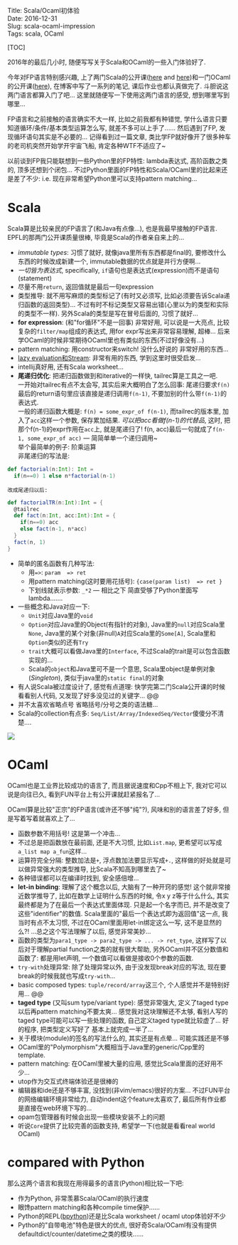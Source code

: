 Title: Scala/Ocaml初体验  
Date: 2016-12-31  
Slug:  scala-ocaml-impression  
Tags: scala, OCaml  
   
[TOC]  
  
  
2016年的最后几小时, 随便写写关于Scala和OCaml的一些入门体验好了.   
  
今年对FP语言特别感兴趣, 上了两门Scala的公开课([here](https://www.coursera.org/learn/progfun1/home/welcome) and [here](https://www.coursera.org/learn/progfun2/home/welcome))和一门OCaml的公开课([here](https://www.fun-mooc.fr/courses/parisdiderot/56002S02/session02/info)), 在博客中写了一系列的笔记, 课后作业也都认真做完了. 斗胆说这两门语言都算入门了吧... 这里就随便写一下使用这两门语言的感受, 想到哪里写到哪里...   
  
FP语言和之前接触的语言确实不大一样, 比如之前我都有种错觉, 学什么语言只要知道循环/条件/基本类型运算怎么写, 就差不多可以上手了...... 然后遇到了FP, 发现循环语句其实是不必要的... 记得看到过一篇文章, 类比学FP就好像开了很多种车的老司机突然开始学开宇宙飞船, 肯定各种WTF不适应了~   
  
以前谈到FP我只能联想到一些Python里的FP特性: lambda表达式, 高阶函数之类的, 顶多还想到个闭包... 不过Python里面的FP特性和Scala/OCaml里的比起来还是差了不少: i.e. 现在非常希望Python里可以支持pattern matching...   
  
Scala  
=====  
Scala算是比较亲民的FP语言了(和Java有点像...), 也是我最早接触的FP语言. EPFL的那两门公开课质量很棒, 毕竟是Scala的作者亲自来上的...   
  
  
* *immutable types*: 习惯了就好, 就像java里所有东西都是final的, 要修改什么东西的时候改成新建一个, immutable数据的优点就是并行方便啊...   
* *一切皆为表达式*, specifically, ``if``语句也是表达式(expression)而不是语句(statement)  
* 尽量不用``return``, 返回值就是最后一句expression  
* 类型推导: 就不用写麻烦的类型标记了(有时又必须写, 比如必须要告诉Scala递归函数的返回类型)... 不过有时不标记类型又容易出错(心里以为的类型和实际的类型不一样). 另外Scala的类型是写在冒号后面的, 习惯了就好...   
* **for expression**: (和"for循环"不是一回事) 非常好用, 可以说是一大亮点, 比较复杂的``filter/map``组成的表达式, 用for expr写出来非常容易理解, 超棒... 后来学OCaml的时候非常期待OCaml里也有类似的东西(不过好像没有...)  
* pattern matching: 用constructor来switch! 没什么好说的 非常好用的东西...  
* [lazy evaluation和Stream](http://x-wei.github.io/progfun2_lec2_lazyeval.html#lecture-22-streams): 非常有用的东西, 学到这里时很受启发...   
* intellij真好用, 还有Scala worksheet...   
* **尾递归优化**: 把递归函数做到和iterative的一样快, tailrec算是工具之一吧.   
    一开始对tailrec有点不太会写, 其实后来大概明白了怎么回事: 尾递归要求``f(n)``最后的return语句里应该直接是递归调用``f(n-1)``, 不要加别的什么带``f(n-1)``的表达式.   
    一般的递归函数大概是: ``f(n) = some_expr_of f(n-1)``, 而tailrec的版本里, 加入了``acc``这样一个参数, 保存累加结果. *可以把acc看做f(n-1)的代替品*, 这时, 把那个f(n-1)的expr作用在``acc``上, 就是尾递归了! f(n, acc)最后一句就成了``f(n-1, some_expr_of acc)`` — 简简单单一个递归调用~  
    举个最简单的例子: 阶乘运算  
    非尾递归的写法是:   
  
```scala  
def factorial(n:Int): Int =    
  if(n==0) 1 else n*factorial(n-1)  
```  
  
    改成尾递归以后:   
  
```scala  
def factorialTR(n:Int):Int = {    
  @tailrec    
  def fact(n:Int, acc:Int):Int = {    
    if(n==0) acc    
    else fact(n-1, n*acc)    
  }    
  fact(n, 1)    
}  
```  
  
* 简单的匿名函数有几种写法:   
	* 用``=>``: ``param  => ret ``  
	* 用pattern matching(这时要用花括号): ``{case(param list)  => ret }``  
	* 下划线就表示参数: ``_*2`` — 相比之下 简直受够了Python里面写lambda.......  
* 一些概念和Java对应一下:   
	* ``Unit``对应Java里的``void``  
	* ``Option``对应Java里的Object(有指针的对象), Java里的``null``对应Scala里``None``, Java里的某个对象(非null)``A``对应Scala里的``Some[A]``, Scala里和``Option``类似的还有``Try``  
	* ``trait``大概可以看做Java里的``Interface``, 不过Scala的trait是可以包含函数实现的...   
	* Scala的``object``和Java里可不是一个意思, Scala里object是单例对象(*Singleton*), 类似于java里的``static final``的对象  
* 有人说Scala被过度设计了, 感觉有点道理: 快学完第二门Scala公开课的时候看看别人代码, 又发现了好多没见过的关键字... @@  
* 并不太喜欢省略点号 省略括号/分号之类的语法糖...  
* Scala的collection有点多: ``Seq/List/Array/IndexedSeq/Vector``傻傻分不清楚....  
  
![](../images/scala-ocaml-impression/pasted_image.png)  
  
  
  
OCaml  
=====  
OCaml也是工业界比较成功的语言了, 而且据说速度和Cpp不相上下, 我对它可以说是向往已久, 看到FUN平台上有公开课就赶紧报名了...   
  
OCaml算是比较"正宗"的FP语言(或许还不够"纯"?), 风味和别的语言差了好多, 但是写着写着就喜欢上了...   
  
  
* 函数参数不用括号! 这是第一个冲击...  
* 不过总是把函数放在最前面, 还是不大习惯, 比如``List.map``, 更希望可以写成 ``a_list map a_fun``这样...  
* 运算符完全分隔: 整数加法是``+``, 浮点数加法要显示写成``+.``, 这样做的好处就是可以做异常强大的类型推导, 比Scala不知高到哪里去了~  
* 各种错误都可以在编译时找到, 安全感倍增...   
* **let-in binding**: 理解了这个概念以后, 大脑有了一种开窍的感觉! 这个就非常接近数学推导了, 比如在数学上证明什么东西的时候, 令x y z等于什么什么, 其实最终都是为了在最后一个表达式里面体现. 只是起一个名字而已, 并不是改变了这些"identifier"的数值. Scala里面的"最后一个表达式即为返回值"这一点, 我当时有点不太习惯, 不过在OCaml里面用let-in绑定这么一写, 这不是显然的么?! ...总之这个写法理解了以后, 感觉非常美妙...   
* 函数的类型为``para1_type -> para2_type -> ... -> ret_type``, 这样写了以后对于理解partial function之类的就有很大帮助, 另外OCaml并不区分数值和函数了: 都是用let声明, 一个数值可以看做是接收0个参数的函数.   
* ``try-with``处理异常: 除了处理异常以外, 由于没发现break对应的写法, 现在要break的时候我就也写成``try-with``...   
* basic composed types: ``tuple/record/array``这三个, 个人感觉并不是特别好用... @@  
* **taged type** (又叫sum type/variant type): 感觉非常强大, 定义了taged type以后再pattern matching不要太爽... 感觉我对这块理解还不太够, 看别人写的taged type可能可以写一些处理的函数, 自己定义taged type就比较虚了... 好的程序, 把类型定义写好了 基本上就完成一半了...   
* 关于模块(module)的签名的写法什么的, 其实还是有点晕... 可能实践还是不够  
* OCaml里的"Polymorphism"大概相当于Java里的generic/Cpp里的template.   
* pattern matching: 在OCaml里被大量的应用, 感觉比Scala里面的还好用不少...   
* utop作为交互式终端体验还是很棒的  
* 编辑器和ide还是不够丰富, 没找到(非vim/emacs)很好的方案... 不过FUN平台的网络编辑环境非常给力, 自动indent这个feature太喜欢了, 最后所有作业都是直接在web环境下写的...   
* opam包管理器有时候会出现一些模块安装不上的问题  
* 听说``Core``提供了比较完善的函数支持, 希望学一下(也就是看看real world OCaml)  
  
  
compared with Python  
====================  
那么这两个语言和我现在用得最多的语言(Python)相比较一下吧:   
  
  
* 作为Python, 非常羡慕Scala/OCaml的执行速度  
* 眼馋pattern matching和各种compile time保护......   
* Python的REPL([bpython](https://bpython-interpreter.org/))还是比Scala worksheet / ocaml utop体验好不少   
* Python的"自带电池"特色是很大的优点, 很好奇Scala/OCaml有没有提供defaultdict/counter/datetime之类的模块......   
  
